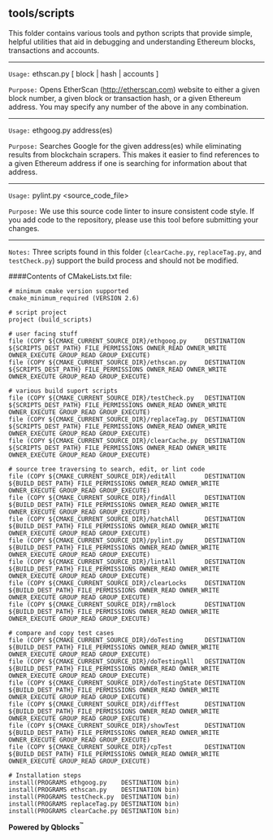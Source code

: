 ## tools/scripts

This folder contains various tools and python scripts that provide simple, helpful utilities that aid in debugging and understanding Ethereum blocks, transactions and accounts. 

---
`Usage:`    ethscan.py [ block | hash | accounts ]

`Purpose:`  Opens EtherScan (http://etherscan.com) website to either a given block number, a given block or transaction hash, or a given Ethereum address. You may specify any number of the above in any combination.

---
`Usage:`    ethgoog.py address(es)

`Purpose:`  Searches Google for the given address(es) while eliminating results from blockchain scrapers. This makes it easier to find references to a given Ethereum address if one is searching for information about that address.

---
`Usage:`    pylint.py <source_code_file>

`Purpose:`  We use this source code linter to insure consistent code style. If you add code to the repository, please use this tool before submitting your changes.

---
`Notes:` Three scripts found in this folder (`clearCache.py`, `replaceTag.py`, and `testCheck.py`) support the build process and should not be modified.


####Contents of CMakeLists.txt file:
```
# minimum cmake version supported
cmake_minimum_required (VERSION 2.6)

# script project
project (build_scripts)

# user facing stuff
file (COPY ${CMAKE_CURRENT_SOURCE_DIR}/ethgoog.py     DESTINATION ${SCRIPTS_DEST_PATH} FILE_PERMISSIONS OWNER_READ OWNER_WRITE OWNER_EXECUTE GROUP_READ GROUP_EXECUTE)
file (COPY ${CMAKE_CURRENT_SOURCE_DIR}/ethscan.py     DESTINATION ${SCRIPTS_DEST_PATH} FILE_PERMISSIONS OWNER_READ OWNER_WRITE OWNER_EXECUTE GROUP_READ GROUP_EXECUTE)

# various build suport scripts
file (COPY ${CMAKE_CURRENT_SOURCE_DIR}/testCheck.py   DESTINATION ${SCRIPTS_DEST_PATH} FILE_PERMISSIONS OWNER_READ OWNER_WRITE OWNER_EXECUTE GROUP_READ GROUP_EXECUTE)
file (COPY ${CMAKE_CURRENT_SOURCE_DIR}/replaceTag.py  DESTINATION ${SCRIPTS_DEST_PATH} FILE_PERMISSIONS OWNER_READ OWNER_WRITE OWNER_EXECUTE GROUP_READ GROUP_EXECUTE)
file (COPY ${CMAKE_CURRENT_SOURCE_DIR}/clearCache.py  DESTINATION ${SCRIPTS_DEST_PATH} FILE_PERMISSIONS OWNER_READ OWNER_WRITE OWNER_EXECUTE GROUP_READ GROUP_EXECUTE)

# source tree traversing to search, edit, or lint code
file (COPY ${CMAKE_CURRENT_SOURCE_DIR}/editAll        DESTINATION ${BUILD_DEST_PATH} FILE_PERMISSIONS OWNER_READ OWNER_WRITE OWNER_EXECUTE GROUP_READ GROUP_EXECUTE)
file (COPY ${CMAKE_CURRENT_SOURCE_DIR}/findAll        DESTINATION ${BUILD_DEST_PATH} FILE_PERMISSIONS OWNER_READ OWNER_WRITE OWNER_EXECUTE GROUP_READ GROUP_EXECUTE)
file (COPY ${CMAKE_CURRENT_SOURCE_DIR}/hatchAll       DESTINATION ${BUILD_DEST_PATH} FILE_PERMISSIONS OWNER_READ OWNER_WRITE OWNER_EXECUTE GROUP_READ GROUP_EXECUTE)
file (COPY ${CMAKE_CURRENT_SOURCE_DIR}/pylint.py      DESTINATION ${BUILD_DEST_PATH} FILE_PERMISSIONS OWNER_READ OWNER_WRITE OWNER_EXECUTE GROUP_READ GROUP_EXECUTE)
file (COPY ${CMAKE_CURRENT_SOURCE_DIR}/lintAll        DESTINATION ${BUILD_DEST_PATH} FILE_PERMISSIONS OWNER_READ OWNER_WRITE OWNER_EXECUTE GROUP_READ GROUP_EXECUTE)
file (COPY ${CMAKE_CURRENT_SOURCE_DIR}/clearLocks     DESTINATION ${BUILD_DEST_PATH} FILE_PERMISSIONS OWNER_READ OWNER_WRITE OWNER_EXECUTE GROUP_READ GROUP_EXECUTE)
file (COPY ${CMAKE_CURRENT_SOURCE_DIR}/rmBlock        DESTINATION ${BUILD_DEST_PATH} FILE_PERMISSIONS OWNER_READ OWNER_WRITE OWNER_EXECUTE GROUP_READ GROUP_EXECUTE)

# compare and copy test cases
file (COPY ${CMAKE_CURRENT_SOURCE_DIR}/doTesting      DESTINATION ${BUILD_DEST_PATH} FILE_PERMISSIONS OWNER_READ OWNER_WRITE OWNER_EXECUTE GROUP_READ GROUP_EXECUTE)
file (COPY ${CMAKE_CURRENT_SOURCE_DIR}/doTestingAll   DESTINATION ${BUILD_DEST_PATH} FILE_PERMISSIONS OWNER_READ OWNER_WRITE OWNER_EXECUTE GROUP_READ GROUP_EXECUTE)
file (COPY ${CMAKE_CURRENT_SOURCE_DIR}/doTestingState DESTINATION ${BUILD_DEST_PATH} FILE_PERMISSIONS OWNER_READ OWNER_WRITE OWNER_EXECUTE GROUP_READ GROUP_EXECUTE)
file (COPY ${CMAKE_CURRENT_SOURCE_DIR}/diffTest       DESTINATION ${BUILD_DEST_PATH} FILE_PERMISSIONS OWNER_READ OWNER_WRITE OWNER_EXECUTE GROUP_READ GROUP_EXECUTE)
file (COPY ${CMAKE_CURRENT_SOURCE_DIR}/showTest       DESTINATION ${BUILD_DEST_PATH} FILE_PERMISSIONS OWNER_READ OWNER_WRITE OWNER_EXECUTE GROUP_READ GROUP_EXECUTE)
file (COPY ${CMAKE_CURRENT_SOURCE_DIR}/cpTest         DESTINATION ${BUILD_DEST_PATH} FILE_PERMISSIONS OWNER_READ OWNER_WRITE OWNER_EXECUTE GROUP_READ GROUP_EXECUTE)

# Installation steps
install(PROGRAMS ethgoog.py    DESTINATION bin)
install(PROGRAMS ethscan.py    DESTINATION bin)
install(PROGRAMS testCheck.py  DESTINATION bin)
install(PROGRAMS replaceTag.py DESTINATION bin)
install(PROGRAMS clearCache.py DESTINATION bin)
```

**Powered by Qblocks<sup>&trade;</sup>**

